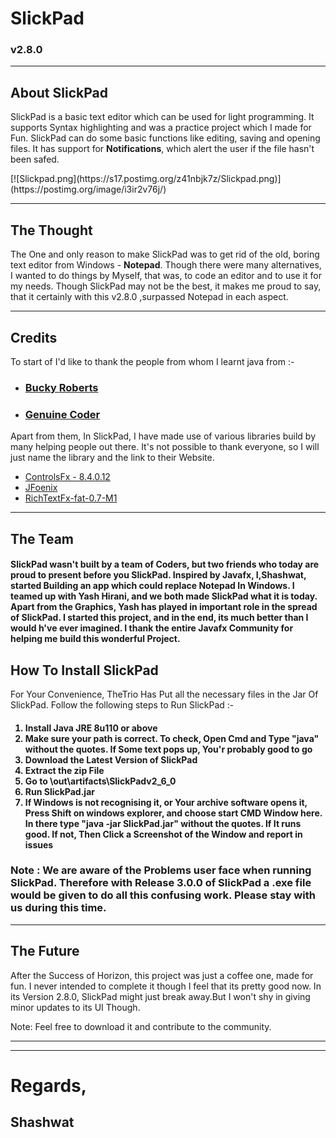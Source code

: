 <h1>SlickPad</h1>
<h3>v2.8.0</h3>
<hr />
<h2>About SlickPad</h2>
<p>
SlickPad is a basic text editor which can be used for light programming. It supports Syntax highlighting and was a practice project which I made for Fun. SlickPad can do some basic functions like editing, saving and opening files. It has support for <b>Notifications</b>, which alert the user if the file hasn't been safed.
</p>
[![Slickpad.png](https://s17.postimg.org/z41nbjk7z/Slickpad.png)](https://postimg.org/image/i3ir2v76j/)
<hr/>
<h2>The Thought</h2>
<p>
The One and only reason to make SlickPad was to get rid of the old, boring text editor from Windows - <b>Notepad</b>. Though there were many alternatives, I wanted to do things by Myself, that was, to code an editor and to use it for my needs. Though SlickPad may not be the best, it makes me proud to say, that it certainly with this v2.8.0 ,surpassed Notepad in each aspect.
</p>
<hr/>
<h2>Credits</h2>
<p>
To start of I'd like to thank the people from whom I learnt java from :-
<ul>
<li><h3><a href="https://thenewboston.com/">Bucky Roberts</a></h3></li>
<li><h3><a href="http://www.genuinecoder.com/">Genuine Coder</a></h3></li>
</ul>

Apart from them, In SlickPad, I have made use of various libraries build by many helping people out there. 
It's not possible to thank everyone, so I will just name the library and the link to their 
Website.
<ul>
<li><a href="http://fxexperience.com/controlsfx/">ControlsFx - 8.4.0.12</a></li>
<li><a href="http://jfoenix.com/">JFoenix</a></li>
<li><a href="https://github.com/TomasMikula/RichTextFX">RichTextFx-fat-0.7-M1</a> </li>
</ul>
</p>
<hr />
<h2>The Team</h2>
<h4>SlickPad wasn't built by a team of Coders, but two friends who today are proud to present before you SlickPad. Inspired by Javafx, I,Shashwat, started Building an app which could replace <b>Notepad In Windows</b>. I teamed up with Yash Hirani, and we both made SlickPad what it is today. Apart from the Graphics, Yash has played in important role in the spread of SlickPad. I started this project, and in the end, its much better than I would h've ever imagined. I thank the entire Javafx Community for helping me build this wonderful Project.
<h2>How To Install SlickPad</h2>
<p>
For Your Convenience, TheTrio Has Put all the necessary files in the Jar Of SlickPad. Follow the following steps to Run SlickPad :-
<h4>
<ol>
<li>Install Java JRE 8u110 or above</li>
<li>Make sure your path is correct. To check, Open Cmd and Type "java" without the quotes. If Some text pops up, You'r probably good to go</li>
<li>Download the Latest Version of SlickPad</li>
<li>Extract the zip File</li>
<li>Go to \out\artifacts\SlickPadv2_6_0</li>
<li>Run SlickPad.jar</li>
<li>If Windows is not recognising it, or Your archive software opens it, Press Shift on windows explorer, and choose start CMD Window here. In there type "java -jar SlickPad.jar" without the quotes. If It runs good. If not, Then Click a Screenshot of the Window and report in issues</li>
</ol>
<h3>Note : We are aware of the Problems user face when running SlickPad. Therefore with Release 3.0.0 of SlickPad a .exe file would be given to do all this confusing work. Please stay with us during this time.</h3>
<hr />
<h2>The Future</h2>
<p>
After the Success of Horizon, this project was just a coffee one, made for fun. I never intended to complete it though I feel that its pretty good now. In its Version 2.8.0, SlickPad might just break away.But I won't shy in giving minor updates to its UI Though.
</p>
<h7>Note: Feel free to download it and contribute to the community.</h7>
<hr />

</h4>
</p>
<hr/>
<h1>Regards,</h1>
<h2>Shashwat</h2>
